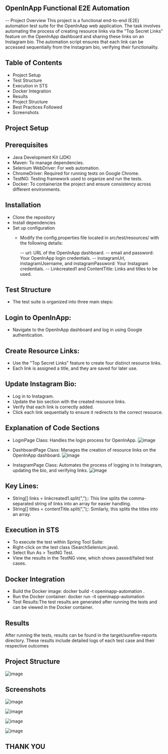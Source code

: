 ## OpenInApp Functional E2E Automation
-- Project Overview
This project is a functional end-to-end (E2E) automation test suite for the OpenInApp web application. The task involves automating the process of creating resource links via the "Top Secret Links" feature on the OpenInApp dashboard and sharing these links on an Instagram bio. The automation script ensures that each link can be accessed sequentially from the Instagram bio, verifying their functionality.

## Table of Contents
- Project Setup
- Test Structure
- Execution in STS
-  Docker Integration
- Results
- Project Structure
- Best Practices Followed
-  Screenshots
## Project Setup
## Prerequisites
- Java Development Kit (JDK)
- Maven: To manage dependencies.
- Selenium WebDriver: For web automation.
- ChromeDriver: Required for running tests on Google Chrome.
- TestNG: Testing framework used to organize and run the tests.
- Docker: To containerize the project and ensure consistency across different environments.

## Installation
- Clone the repository
- Install dependencies
- Set up configuration
  - Modify the config.properties file located in src/test/resources/ with the following details:

     -- url: URL of the OpenInApp dashboard.
     -- email and password: Your OpenInApp login credentials.
     -- instagramUrl, instagramUsername, and instagramPassword: Your Instagram credentials.
     -- Linkcreated1 and ContentTitle: Links and titles to be used.

## Test Structure
- The test suite is organized into three main steps:

## Login to OpenInApp:

- Navigate to the OpenInApp dashboard and log in using Google authentication.

## Create Resource Links:

- Use the "Top Secret Links" feature to create four distinct resource links.
- Each link is assigned a title, and they are saved for later use.

## Update Instagram Bio:
- Log in to Instagram.
- Update the bio section with the created resource links.
- Verify that each link is correctly added.
- Click each link sequentially to ensure it redirects to the correct resource.  

## Explanation of Code Sections
- LoginPage Class: Handles the login process for OpenInApp.
  ![image](https://github.com/user-attachments/assets/089dfd3f-1d13-4bfd-bcee-4d3369655eee)

- DashboardPage Class: Manages the creation of resource links on the OpenInApp dashboard.
   ![image](https://github.com/user-attachments/assets/0c4a8376-507a-4036-83a4-ec9bdd028f38)

- InstagramPage Class: Automates the process of logging in to Instagram, updating the bio, and verifying links.
   ![image](https://github.com/user-attachments/assets/e863744b-d7c3-4d2a-89ec-7c52ef1fdde7)

## Key Lines:
- String[] links = linkcreated1.split(",");: This line splits the comma-separated string of links into an array for easier handling.
- String[] titles = contentTitle.split(",");: Similarly, this splits the titles into an array.   

## Execution in STS
- To execute the test within Spring Tool Suite:
- Right-click on the test class (SearchSelenium.java).
- Select Run As > TestNG Test.
- View the results in the TestNG view, which shows passed/failed test cases.

## Docker Integration
- Build the Docker image: docker build -t openinapp-automation .
- Run the Docker container: docker run -it openinapp-automation
- Test Results:The test results are generated after running the tests and can be viewed in the Docker container.

## Results
After running the tests, results can be found in the target/surefire-reports directory. These results include detailed logs of each test case and their respective outcomes

## Project Structure

![image](https://github.com/user-attachments/assets/d6db10a5-49d3-4ad1-a45b-fe60f64314a1)

## Screenshots
![image](https://github.com/user-attachments/assets/fb3c7cb6-ac2a-40cb-a022-3d1bf55e59d4)

![image](https://github.com/user-attachments/assets/a6dbb050-c081-4d94-a909-47aa81387c6c)

![image](https://github.com/user-attachments/assets/803a225b-c0c5-4d4a-96f9-e6a42339e6e3)

![image](https://github.com/user-attachments/assets/1823bf54-d8d0-471e-a09c-0c8dd8f6e43a)

## THANK YOU





